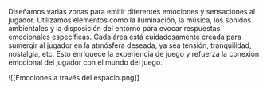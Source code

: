
Diseñamos varias zonas para emitir diferentes emociones y sensaciones al jugador. Utilizamos elementos como la iluminación, la música, los sonidos ambientales y la disposición del entorno para evocar respuestas emocionales específicas. Cada área está cuidadosamente creada para sumergir al jugador en la atmósfera deseada, ya sea tensión, tranquilidad, nostalgia, etc. Esto enriquece la experiencia de juego y refuerza la conexión emocional del jugador con el mundo del juego.

![[Emociones a través del espacio.png]]